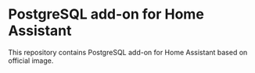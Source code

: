 # PostgreSQL add-on for Home Assistant

This repository contains PostgreSQL add-on for Home Assistant based on official image.

